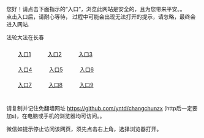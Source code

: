 您好！请点击下面指示的“入口”，浏览此网站是安全的，且为您带来平安。。 <br/>
点击入口后，请耐心等待， 过程中可能会出现无法打开的提示，请忽略，最终会进入网站. </br>

法轮大法在长春<br/>
<div style="padding:10px"><a style="margin:20px" target="_blank" href="https://d2uj1oxlvtfv1v.cloudfront.net/2Qpsp?gktogke" id="ccLink1" rel="nofollow">入口1</a> <a target="_blank" style="margin:20px" href="https://d18ygf0f6k8sjl.cloudfront.net/2Qpsp?vcsqdijk" id="ccLink2" rel="nofollow">入口2</a> <a style="margin:20px" target="_blank" href="https://dyz2t8j5k0ni8.cloudfront.net/2Qpsp?bdnqggxf" id="ccLink3" rel="nofollow">入口3</a></div>

<div style="padding:10px" ><a style="margin:20px" target="_blank" href="https://d2uj1oxlvtfv1v.cloudfront.net/2Qpsp?gktogke" id="ccLink4" rel="nofollow">入口4</a> <a style="margin:20px" href="https://d18ygf0f6k8sjl.cloudfront.net/2Qpsp?vcsqdijk" target="_blank" id="ccLink5" rel="nofollow">入口5</a> <a style="margin:20px" href="https://dyz2t8j5k0ni8.cloudfront.net/2Qpsp?bdnqggxf" target="_blank" id="ccLink6" rel="nofollow">入口6</a></div>

<div style="padding:10px"><a style="margin:20px" target="_blank" href="https://d2uj1oxlvtfv1v.cloudfront.net/2Qpsp?gktogke" id="ccLink7" rel="nofollow">入口7</a> <a style="margin:20px" href="https://d18ygf0f6k8sjl.cloudfront.net/2Qpsp?vcsqdijk" target="_blank" id="ccLink8" rel="nofollow">入口8</a> <a style="margin:20px" target="_blank" href="https://dyz2t8j5k0ni8.cloudfront.net/2Qpsp?bdnqggxf" id="ccLink9" rel="nofollow">入口9</a></div>

<br/>



请复制并记住免翻墙网址 https://github.com/yntd/changchunzx (http后一定要加s)，在电脑或手机的浏览器均可访问。。<br/>

微信如提示停止访问该网页，须先点击右上角，选择浏览器打开。
